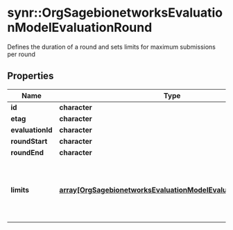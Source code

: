 # synr::OrgSagebionetworksEvaluationModelEvaluationRound

Defines the duration of a round and sets limits for maximum submissions per round

## Properties
Name | Type | Description | Notes
------------ | ------------- | ------------- | -------------
**id** | **character** |  | [optional] 
**etag** | **character** |  | [optional] 
**evaluationId** | **character** |  | 
**roundStart** | **character** |  | 
**roundEnd** | **character** |  | 
**limits** | [**array[OrgSagebionetworksEvaluationModelEvaluationRoundLimit]**](org.sagebionetworks.evaluation.model.EvaluationRoundLimit.md) | Optional. Sets limits for maximum submissions in this round. | [optional] 


